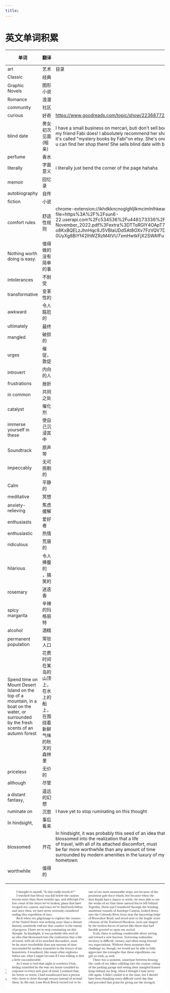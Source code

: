 ```yaml
---
title:
---
```

# 英文单词积累

| 单词                                                         | 翻译                                                         | 出处                                                         | 打分 |
| ------------------------------------------------------------ | ------------------------------------------------------------ | ------------------------------------------------------------ | ---- |
| art                                                          | 艺术                                                         | 目录                                                         |      |
| Classic                                                      | 经典                                                         |                                                              |      |
| Graphic Novels                                               | 图形小说                                                     |                                                              |      |
| Romance                                                      | 浪漫                                                         |                                                              |      |
| community                                                    | 社区                                                         |                                                              |      |
| curious                                                      | 好奇                                                         | https://www.goodreads.com/topic/show/22368772-does-anyone-own-a-book-themed-etsy-business |      |
| blind date                                                   | 男女初次见面(相亲)                                           | I have a small business on mercari, buti don't sell books. <br/>my friend Fabi does! I absolutely recommend her shop! <br/> it's called "mystery books by Fabi"on etsy. She's one of my friends on here. <br/>u can find her shop there! She sells blind date with books. :) |      |
| perfume                                                      | 香水                                                         |                                                              |      |
| literally                                                    | 字面意义                                                     | i literally just bend the corner of the page hahaha          |      |
| memoir                                                       | 回忆录                                                       |                                                              |      |
| autobiography                                                | 自传                                                         |                                                              |      |
| fiction                                                      | 小说                                                         |                                                              |      |
| comfort rules                                                | 舒适性规则                                                   | chrome-extension://ikhdkkncnoglghljlkmcimlnlhkeamad/pdf-viewer/web/viewer.html?file=https%3A%2F%2Fsun6-22.userapi.com%2Fc534536%2Fu448173336%2Fdocs%2Fd42%2F9c20f877211d%2FROVA__October-November_2022.pdf%3Fextra%3DTToRGlY4OApT7mJgC6wMEkbydRbbb9LoHLF1-o8KxBQELzJhnHqc9J5VBIaUDd5At8OXv7FzVQV7DPT6dW-0UyXg8BiYf42IhWZRzM4tVU7xmHwtkFjX2SWAfFu1UsqwFW2_b_DnC7Afpg | 5    |
| Nothing worth doing is easy.                                 | 值得做的没有简单的事                                         |                                                              |      |
| intolerances                                                 | 不耐受                                                       |                                                              |      |
| transformative                                               | 变革性的                                                     |                                                              |      |
| awkward                                                      | 令人尴尬的                                                   |                                                              |      |
| ultimately                                                   | 最终                                                         |                                                              |      |
| mangled                                                      | 破损的                                                       |                                                              |      |
| urges                                                        | 催促，敦促                                                   |                                                              |      |
| introvert                                                    | 内向的人                                                     |                                                              |      |
| frustrations                                                 | 挫折                                                         |                                                              |      |
| in common                                                    | 共同之处                                                     |                                                              |      |
| catalyst                                                     | 催化剂                                                       |                                                              |      |
| immerse yourself in these                                    | 使自己沉浸其中                                               |                                                              |      |
| Soundtrack                                                   | 原声带                                                       |                                                              |      |
| impeccably                                                   | 无可挑剔的                                                   |                                                              |      |
| Calm                                                         | 平静的                                                       |                                                              |      |
| meditative                                                   | 冥想                                                         |                                                              |      |
| anxiety-relieving                                            | 焦虑缓解                                                     |                                                              |      |
| enthusiasts                                                  | 爱好者                                                       |                                                              |      |
| enthusiastic                                                 | 热情                                                         |                                                              |      |
| ridiculous                                                   | 荒唐的                                                       |                                                              |      |
| hilarious                                                    | 令人捧腹的 ，搞笑的                                          |                                                              |      |
| rosemary                                                     | 迷迭香                                                       |                                                              |      |
| spicy margarita                                              | 辛辣的玛格丽特                                               |                                                              |      |
| alcohol                                                      | 酒精                                                         |                                                              |      |
| permanent population                                         | 常驻人口                                                     |                                                              |      |
| Spend time on Mount Desert Island on the top of a mountain, in a boat on the water, or surrounded by the fresh scents of an autumn forest | 花费时间在某岛的山顶上，在水上的船上，在围绕着新鲜气味的秋天的森林里 |                                                              |      |
| priceless                                                    | 无价的                                                       |                                                              |      |
| although                                                     | 尽管                                                         |                                                              |      |
| a distant fantasy,                                           | 遥远的幻想                                                   |                                                              |      |
| ruminate on                                                  | 沉思                                                         | I have yet to stop ruminating on this thought                |      |
| In hindsight,                                                | 事后看来                                                     |                                                              |      |
| blossomed                                                    | 开花                                                         | In hindsight, it was probably this seed of an idea that <br/>blossomed into the realization that a life <br/>of travel, with all of its attached discomfort, must <br/>be far more worthwhile than any amount of time <br/>surrounded by modern amenities in the luxury of my <br/>hometown |      |
| worthwhile                                                   | 值得的                                                       |                                                              |      |
|                                                              |                                                              |                                                              |      |
|                                                              |                                                              |                                                              |      |
|                                                              |                                                              |                                                              |      |



![image-20221130160459660](../../ImgSource/image-20221130160459660.png)